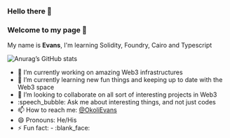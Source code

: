 ### Hello there :wave:
### Welcome to my page 🤗

My name is **Evans**, I'm learning Solidity, Foundry, Cairo and Typescript

![Anurag’s GitHub stats](https://github-readme-stats.vercel.app/api?username=OkoliEvans&show_icons=true&theme=radical)

- :telescope: I’m currently working on amazing Web3 infrastructures
- :seedling: I’m currently learning new fun things and keeping up to date with the Web3 space
- :dancers: I’m looking to collaborate on all sort of interesting projects in Web3
- :speech_bubble: Ask me about interesting things, and not just codes 
- :mailbox: How to reach me: [@OkoliEvans](https://twitter.com/OkoliEvans)
- :smile: Pronouns: He/His
- :zap: Fun fact:  - :blank_face:

